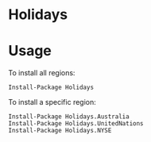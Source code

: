 # Holidays

# Usage

To install all regions:

    Install-Package Holidays

To install a specific region:

    Install-Package Holidays.Australia
    Install-Package Holidays.UnitedNations
    Install-Package Holidays.NYSE

